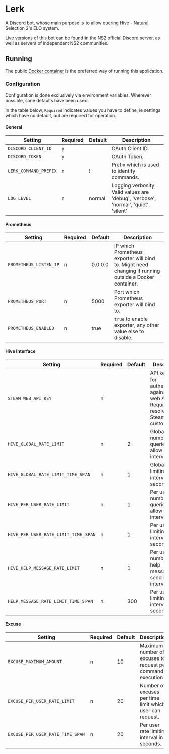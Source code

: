 # Lerk

A Discord bot, whose main purpose is to allow quering Hive - Natural Selection
2's ELO system.

Live versions of this bot can be found in the NS2 official Discord server, as
well as servers of independent NS2 communities.

## Running

The public [Docker container](https://hub.docker.com/r/lavode/lerk/) is the preferred way of running this application.

### Configuration

Configuration is done exclusively via environment variables. Wherever possible,
sane defaults have been used.

In the table below, `Required` indicates values you have to define, ie settings
which have no default, but are required for operation.

#### General

| Setting               | Required | Default | Description                                |
| --------------------- | -------- | ------- | ------------------------------------------ |
| `DISCORD_CLIENT_ID`   | y        |         | OAuth Client ID.                           |
| `DISCORD_TOKEN`       | y        |         | OAuth Token.                               |
| `LERK_COMMAND_PREFIX` | n        | !       | Prefix which is used to identify commands. |
| `LOG_LEVEL`           | n        | normal  | Logging verbosity. Valid values are 'debug', 'verbose', 'normal', 'quiet', 'silent' |

#### Prometheus

| Setting                | Required | Default | Description                                                 |
| ---------------------- | -------- | ------- | ----------------------------------------------------------- |
| `PROMETHEUS_LISTEN_IP` | n        | 0.0.0.0 | IP which Prometheus exporter will bind to. Might need changing if running outside a Docker container. |
| `PROMETHEUS_PORT`      | n        | 5000    | Port which Prometheus exporter will bind to.                |
| `PROMETHEUS_ENABLED`   | n        | true    | `true` to enable exporter, any other value else to disable. |

#### Hive Interface

| Setting                              | Required | Default | Description                                                 |
| ------------------------------------ | -------- | ------- | ----------------------------------------------------------- |
| `STEAM_WEB_API_KEY`                  | n        |         | API key to use for authentication against Steam web API. Required for resolving of Steam custom URLs. |
| `HIVE_GLOBAL_RATE_LIMIT`             | n        | 2       | Global number of queries to allow in interval.   |
| `HIVE_GLOBAL_RATE_LIMIT_TIME_SPAN`   | n        | 1       | Global rate limiting interval in seconds.        |
| `HIVE_PER_USER_RATE_LIMIT`           | n        | 1       | Per user number of queries to allow in interval. |
| `HIVE_PER_USER_RATE_LIMIT_TIME_SPAN` | n        | 1       | Per user rate limiting interval in seconds.      |
| `HIVE_HELP_MESSAGE_RATE_LIMIT`       | n        | 1       | Per user number of help messages to send in interval. |
| `HELP_MESSAGE_RATE_LIMIT_TIME_SPAN`  | n        | 300     | Per user rate limiting interval in seconds.      |

#### Excuse

| Setting                          | Required | Default | Description                                                |
| -------------------------------- | -------- | ------- | ---------------------------------------------------------- |
| `EXCUSE_MAXIMUM_AMOUNT`          | n        | 10      | Maximum number of excuses to request per command execution |
| `EXCUSE_PER_USER_RATE_LIMIT`     | n        | 20      | Number of excuses per time limit which user can request.   |
| `EXCUSE_PER_USER_RATE_TIME_SPAN` | n        | 20      | Per user rate limiting interval in seconds.                |
